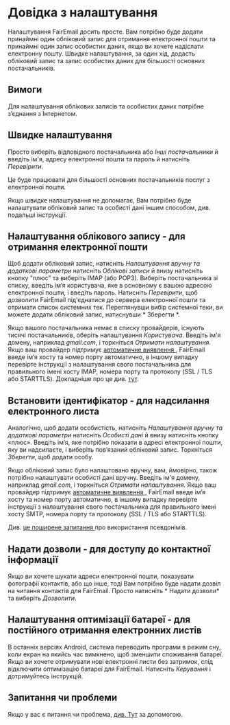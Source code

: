 # Довідка з налаштування

Налаштування FairEmail досить просте. Вам потрібно буде додати принаймні один обліковий запис для отримання електронної пошти та принаймні один запис особистих даних, якщо ви хочете надіслати електронну пошту. Швидке налаштування, за один хід, додасть обліковий запис та запис особистих даних для більшості основних постачальників.

## Вимоги

Для налаштування облікових записів та особистих даних потрібне з’єднання з Інтернетом.

## Швидке налаштування

Просто виберіть відповідного постачальника або *Інші постачальники* й введіть ім'я, адресу електронної пошти та пароль й натисніть *Перевірити*.

Це буде працювати для більшості основних постачальників послуг з електронної пошти.

Якщо швидке налаштування не допомагає, Вам потрібно буде налаштувати обліковий запис та особисті дані іншим способом, див. подальші інструкції.

## Налаштування облікового запису - для отримання електронної пошти

Щоб додати обліковий запис, натисніть *Налаштування вручну та додаткові параметри* натисніть *Облікові записи* й внизу натисніть кнопку "плюс" та виберіть IMAP (або POP3). Виберіть постачальника зі списку, введіть ім’я користувача, яке в основному є вашою адресою електронної пошти, і введіть пароль. Натисніть *Перевірити*, щоб дозволити FairEmail під'єднатися до сервера електронної пошти та отримати список системних тек. Переглянувши вибір системної теки, ви можете додати обліковий запис, натиснувши * Зберегти *.

Якщо вашого постачальника немає в списку провайдерів, існують тисячі постачальників, оберіть налаштування *Користувача*. Введіть ім'я домену, наприклад *gmail.com*, і торкніться *Отримати налаштування*. Якщо ваш провайдер підтримує [ автоматичне виявлення ](https://tools.ietf.org/html/rfc6186), FairEmail введе ім’я хосту та номер порту автоматично, в іншому випадку перевірте інструкції з налаштування свого постачальника для правильного імені хосту IMAP, номера порту та протоколу (SSL / TLS або STARTTLS). Докладніше про це див. [ тут](https://github.com/M66B/FairEmail/blob/master/FAQ.md#authorizing-accounts).

## Встановити ідентифікатор - для надсилання електронного листа

Аналогічно, щоб додати особистість, натисніть *Налаштування вручну та додаткові параметри* натисніть *Особисті дані* й внизу натисніть кнопку «плюс». Введіть ім’я, яке потрібно показати в адресі електронної пошти, яку ви надсилаєте, і виберіть пов’язаний обліковий запис. Торкніться *Зберегти*, щоб додати особу.

Якщо обліковий запис було налаштовано вручну, вам, ймовірно, також потрібно налаштувати особисті дані вручну. Введіть ім'я домену, наприклад *gmail.com*, і торкніться *Отримати налаштування*. Якщо ваш провайдер підтримує [ автоматичне виявлення ](https://tools.ietf.org/html/rfc6186), FairEmail введе ім’я хосту та номер порту автоматично, в іншому випадку перевірте інструкції з налаштування свого постачальника для правильного імені хосту SMTP, номера порту та протоколу (SSL / TLS або STARTTLS).

Див. [ це поширене запитання ](https://github.com/M66B/FairEmail/blob/master/FAQ.md#FAQ9) про використання псевдонімів.

## Надати дозволи - для доступу до контактної інформації

Якщо ви хочете шукати адреси електронної пошти, показувати фотографії контактів, або що інше, тоді Вам потрібно буде надати дозвіл на читання контактів для FairEmail. Просто натисніть * Надати дозволи* та виберіть *Дозволити*.

## Налаштування оптимізації батареї - для постійного отримання електронних листів

В останніх версіях Android, система переводить програми в режим сну, коли екран на якийсь час вимкнено, щоб зменшити споживання батареї. Якщо ви хочете отримувати нові електронні листи без затримок, слід відключити оптимізацію батареї для FairEmail. Натисніть *Керування* і дотримуйтесь інструкцій.

## Запитання чи проблеми

Якщо у вас є питання чи проблема, [ див. Тут](https://github.com/M66B/FairEmail/blob/master/FAQ.md) за допомогою.